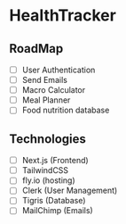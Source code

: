 # HealthTracker

## RoadMap

- [ ] User Authentication
- [ ] Send Emails
- [ ] Macro Calculator
- [ ] Meal Planner
- [ ] Food nutrition database

## Technologies

- [ ] Next.js (Frontend)
- [ ] TailwindCSS
- [ ] fly.io (hosting)
- [ ] Clerk (User Management)
- [ ] Tigris (Database)
- [ ] MailChimp (Emails)
